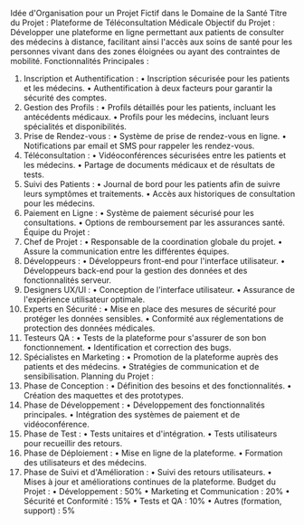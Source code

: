 Idée d'Organisation pour un Projet Fictif dans le Domaine de la Santé
Titre du Projet : Plateforme de Téléconsultation Médicale
Objectif du Projet :
Développer une plateforme en ligne permettant aux patients de consulter des médecins à distance, facilitant ainsi l'accès aux soins de santé pour les personnes vivant dans des zones éloignées ou ayant des contraintes de mobilité.
Fonctionnalités Principales :
1.	Inscription et Authentification :
•	Inscription sécurisée pour les patients et les médecins.
•	Authentification à deux facteurs pour garantir la sécurité des comptes.
2.	Gestion des Profils :
•	Profils détaillés pour les patients, incluant les antécédents médicaux.
•	Profils pour les médecins, incluant leurs spécialités et disponibilités.
3.	Prise de Rendez-vous :
•	Système de prise de rendez-vous en ligne.
•	Notifications par email et SMS pour rappeler les rendez-vous.
4.	Téléconsultation :
•	Vidéoconférences sécurisées entre les patients et les médecins.
•	Partage de documents médicaux et de résultats de tests.
5.	Suivi des Patients :
•	Journal de bord pour les patients afin de suivre leurs symptômes et traitements.
•	Accès aux historiques de consultation pour les médecins.
6.	Paiement en Ligne :
•	Système de paiement sécurisé pour les consultations.
•	Options de remboursement par les assurances santé.
Équipe du Projet :
1.	Chef de Projet :
•	Responsable de la coordination globale du projet.
•	Assure la communication entre les différentes équipes.
2.	Développeurs :
•	Développeurs front-end pour l'interface utilisateur.
•	Développeurs back-end pour la gestion des données et des fonctionnalités serveur.
3.	Designers UX/UI :
•	Conception de l'interface utilisateur.
•	Assurance de l'expérience utilisateur optimale.
4.	Experts en Sécurité :
•	Mise en place des mesures de sécurité pour protéger les données sensibles.
•	Conformité aux réglementations de protection des données médicales.
5.	Testeurs QA :
•	Tests de la plateforme pour s'assurer de son bon fonctionnement.
•	Identification et correction des bugs.
6.	Spécialistes en Marketing :
•	Promotion de la plateforme auprès des patients et des médecins.
•	Stratégies de communication et de sensibilisation.
Planning du Projet :
1.	Phase de Conception :
•	Définition des besoins et des fonctionnalités.
•	Création des maquettes et des prototypes.
2.	Phase de Développement :
•	Développement des fonctionnalités principales.
•	Intégration des systèmes de paiement et de vidéoconférence.
3.	Phase de Test :
•	Tests unitaires et d'intégration.
•	Tests utilisateurs pour recueillir des retours.
4.	Phase de Déploiement :
•	Mise en ligne de la plateforme.
•	Formation des utilisateurs et des médecins.
5.	Phase de Suivi et d'Amélioration :
•	Suivi des retours utilisateurs.
•	Mises à jour et améliorations continues de la plateforme.
Budget du Projet :
•	Développement : 50%
•	Marketing et Communication : 20%
•	Sécurité et Conformité : 15%
•	Tests et QA : 10%
•	Autres (formation, support) : 5%

